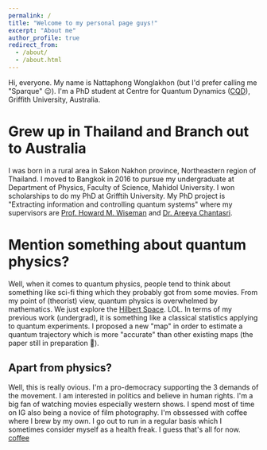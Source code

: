 ```yaml
---
permalink: /
title: "Welcome to my personal page guys!"
excerpt: "About me"
author_profile: true
redirect_from: 
  - /about/
  - /about.html
---
```


Hi, everyone. My name is Nattaphong Wonglakhon (but I'd prefer calling me "Sparque" 😉). I'm a PhD student at Centre for Quantum Dynamics ([CQD](https://www.griffith.edu.au/centre-quantum-dynamics)), Griffith University, Australia.

Grew up in Thailand and Branch out to Australia
======
I was born in a rural area in Sakon Nakhon province, Northeastern region of Thailand. I moved to Bangkok in 2016 to pursue my undergraduate at Department of Physics, Faculty of Science, Mahidol University. I won scholarships to do my PhD at Grifftih University. My PhD project is "Extracting information and controlling quantum systems" where my supervisors are [Prof. Howard M. Wiseman](https://howardwiseman.me) and [Dr. Areeya Chantasri](https://areeyachantasri.com).

Mention something about quantum physics?
======
Well, when it comes to quantum physics, people tend to think about something like sci-fi thing which they probably got from some movies. From my point of (theorist) view, quantum physics is overwhelmed by mathematics. We just explore the [Hilbert Space](https://en.wikipedia.org/wiki/Hilbert_space). LOL. In terms of my previous work (undergrad), it is something like a classical statistics applying to quantum experiments. I proposed a new "map" in order to estimate a quantum trajectory which is more "accurate" than other existing maps (the paper still in preparation 🥲).

Apart from physics?
------
Well, this is really ovious. I'm a pro-democracy supporting the 3 demands of the movement. I am interested in politics and believe in human rights. I'm a big fan of watching movies especially western shows. I spend most of time on IG also being a novice of film photography. I'm obssessed with coffee where I brew by my own. I go out to run in a regular basis which I sometimes consider myself as a health freak.
I guess that's all for now.
[coffee](/images/coffee.png)
